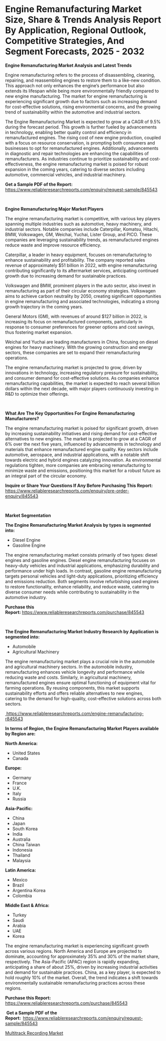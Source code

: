 <p><h1>Engine Remanufacturing Market Size, Share & Trends Analysis Report By Application, Regional Outlook, Competitive Strategies, And Segment Forecasts, 2025 - 2032</h1></p><p><strong>Engine Remanufacturing Market Analysis and Latest Trends</strong></p>
<p><p>Engine remanufacturing refers to the process of disassembling, cleaning, repairing, and reassembling engines to restore them to a like-new condition. This approach not only enhances the engine’s performance but also extends its lifespan while being more environmentally friendly compared to new engine manufacturing. The market for engine remanufacturing is experiencing significant growth due to factors such as increasing demand for cost-effective solutions, rising environmental concerns, and the growing trend of sustainability within the automotive and industrial sectors.</p><p>The Engine Remanufacturing Market is expected to grow at a CAGR of 9.5% during the forecast period. This growth is further fueled by advancements in technology, enabling better quality control and efficiency in remanufactured engines. The rising cost of new engine production, coupled with a focus on resource conservation, is prompting both consumers and businesses to opt for remanufactured engines. Additionally, advancements in diagnostic and repair technologies are enhancing the capabilities of remanufacturers. As industries continue to prioritize sustainability and cost-effectiveness, the engine remanufacturing market is poised for robust expansion in the coming years, catering to diverse sectors including automotive, commercial vehicles, and industrial machinery.</p></p>
<p><strong>Get a Sample PDF of the Report:&nbsp;</strong> <a href="https://www.reliableresearchreports.com/enquiry/request-sample/845543?utm_campaign=3359&utm_medium=2&utm_source=Github&utm_content=ia&utm_term=09042025&utm_id=engine-remanufacturing">https://www.reliableresearchreports.com/enquiry/request-sample/845543</a></p>
<p>&nbsp;</p>
<p><strong>Engine Remanufacturing Major Market Players</strong></p>
<p><p>The engine remanufacturing market is competitive, with various key players spanning multiple industries such as automotive, heavy machinery, and industrial sectors. Notable companies include Caterpillar, Komatsu, Hitachi, BMW, Volkswagen, GM, Weichai, Yuchai, Lister Group, and PICO. These companies are leveraging sustainability trends, as remanufactured engines reduce waste and improve resource efficiency.</p><p>Caterpillar, a leader in heavy equipment, focuses on remanufacturing to enhance sustainability and profitability. The company reported sales revenue of approximately $51 billion in 2022, with engine remanufacturing contributing significantly to its aftermarket services, anticipating continued growth due to increasing demand for sustainable practices.</p><p>Volkswagen and BMW, prominent players in the auto sector, also invest in remanufacturing as part of their circular economy strategies. Volkswagen aims to achieve carbon neutrality by 2050, creating significant opportunities in engine remanufacturing and associated technologies, indicating a strong growth trajectory in the coming years.</p><p>General Motors (GM), with revenues of around $127 billion in 2022, is increasing its focus on remanufactured components, particularly in response to consumer preferences for greener options and cost savings, thus fostering market expansion.</p><p>Weichai and Yuchai are leading manufacturers in China, focusing on diesel engines for heavy machinery. With the growing construction and energy sectors, these companies are set to expand their remanufacturing operations. </p><p>The engine remanufacturing market is projected to grow, driven by innovations in technology, increasing regulatory pressure for sustainability, and consumer demand for cost-effective solutions. As companies enhance remanufacturing capabilities, the market is expected to reach several billion dollars within the next decade, with major players continuously investing in R&D to optimize their offerings.</p></p>
<p>&nbsp;</p>
<p><strong>What Are The Key Opportunities For Engine Remanufacturing Manufacturers?</strong></p>
<p><p>The engine remanufacturing market is poised for significant growth, driven by increasing sustainability initiatives and rising demand for cost-effective alternatives to new engines. The market is projected to grow at a CAGR of 6% over the next five years, influenced by advancements in technology and materials that enhance remanufactured engine quality. Key sectors include automotive, aerospace, and industrial applications, with a notable shift towards electric and hybrid engines catalyzing innovation. As environmental regulations tighten, more companies are embracing remanufacturing to minimize waste and emissions, positioning this market for a robust future as an integral part of the circular economy.</p></p>
<p><strong>Inquire or Share Your Questions If Any Before Purchasing This Report:</strong> <a href="https://www.reliableresearchreports.com/enquiry/pre-order-enquiry/845543?utm_campaign=3359&utm_medium=2&utm_source=Github&utm_content=ia&utm_term=09042025&utm_id=engine-remanufacturing">https://www.reliableresearchreports.com/enquiry/pre-order-enquiry/845543</a></p>
<p>&nbsp;</p>
<p><strong>Market Segmentation</strong></p>
<p><strong>The Engine Remanufacturing Market Analysis by types is segmented into:</strong></p>
<p><ul><li>Diesel Engine</li><li>Gasoline Engine</li></ul></p>
<p><p>The engine remanufacturing market consists primarily of two types: diesel engines and gasoline engines. Diesel engine remanufacturing focuses on heavy-duty vehicles and industrial applications, emphasizing durability and performance under high loads. In contrast, gasoline engine remanufacturing targets personal vehicles and light-duty applications, prioritizing efficiency and emissions reduction. Both segments involve refurbishing used engines to restore functionality, enhance reliability, and reduce waste, catering to diverse consumer needs while contributing to sustainability in the automotive industry.</p></p>
<p><strong>Purchase this Report:&nbsp;</strong><a href="https://www.reliableresearchreports.com/purchase/845543?utm_campaign=3359&utm_medium=2&utm_source=Github&utm_content=ia&utm_term=09042025&utm_id=engine-remanufacturing">https://www.reliableresearchreports.com/purchase/845543</a></p>
<p>&nbsp;</p>
<p><strong>The Engine Remanufacturing Market Industry Research by Application is segmented into:</strong></p>
<p><ul><li>Automobile</li><li>Agricultural Machinery</li></ul></p>
<p><p>The engine remanufacturing market plays a crucial role in the automobile and agricultural machinery sectors. In the automobile industry, remanufacturing enhances vehicle longevity and performance while reducing waste and costs. Similarly, in agricultural machinery, remanufactured engines ensure optimal functioning of equipment vital for farming operations. By reusing components, this market supports sustainability efforts and offers reliable alternatives to new engines, catering to the demand for high-quality, cost-effective solutions across both sectors.</p></p>
<p><a href="https://www.reliableresearchreports.com/engine-remanufacturing-r845543?utm_campaign=3359&utm_medium=2&utm_source=Github&utm_content=ia&utm_term=09042025&utm_id=engine-remanufacturing">&nbsp;https://www.reliableresearchreports.com/engine-remanufacturing-r845543</a></p>
<p><strong>In terms of Region, the Engine Remanufacturing Market Players available by Region are:</strong></p>
<p>
    <p> <strong> North America: </strong>
        <ul>
            <li>United States</li>
            <li>Canada</li>
        </ul>
        </p> 
    <p> <strong> Europe: </strong>
        <ul>
            <li>Germany</li>
            <li>France</li>
            <li>U.K.</li>
            <li>Italy</li>
            <li>Russia</li>
        </ul>
        </p> 
    <p> <strong> Asia-Pacific: </strong>
        <ul>
            <li>China</li>
            <li>Japan</li>
            <li>South Korea</li>
            <li>India</li>
            <li>Australia</li>
            <li>China Taiwan</li>
            <li>Indonesia</li>
            <li>Thailand</li>
            <li>Malaysia</li>
        </ul>
        </p> 
    <p> <strong> Latin America: </strong>
        <ul>
            <li>Mexico</li>
            <li>Brazil</li>
            <li>Argentina Korea</li>
            <li>Colombia</li>
        </ul>
        </p> 
    <p> <strong> Middle East & Africa: </strong>
        <ul>
            <li>Turkey</li>
            <li>Saudi</li>
            <li>Arabia</li>
            <li>UAE</li>
            <li>Korea</li>
        </ul>
    </p>
    </p>
<p><p>The engine remanufacturing market is experiencing significant growth across various regions. North America and Europe are projected to dominate, accounting for approximately 35% and 30% of the market share, respectively. The Asia-Pacific (APAC) region is rapidly expanding, anticipating a share of about 25%, driven by increasing industrial activities and demand for sustainable practices. China, as a key player, is expected to hold roughly 10% of the market. Overall, the trend indicates a shift towards environmentally sustainable remanufacturing practices across these regions.</p></p>
<p><strong>Purchase this Report: </strong><a href="https://www.reliableresearchreports.com/purchase/845543?utm_campaign=3359&utm_medium=2&utm_source=Github&utm_content=ia&utm_term=09042025&utm_id=engine-remanufacturing">https://www.reliableresearchreports.com/purchase/845543</a></p>
<p>&nbsp;<strong>Get a Sample PDF of the Report:&nbsp;&nbsp;</strong><a href="https://www.reliableresearchreports.com/enquiry/request-sample/845543?utm_campaign=3359&utm_medium=2&utm_source=Github&utm_content=ia&utm_term=09042025&utm_id=engine-remanufacturing">https://www.reliableresearchreports.com/enquiry/request-sample/845543</a></p>
<p><strong></strong></p>
<p><p><a href="https://github.com/joshuagarcia509/Market-Research-Report-List-1/blob/main/multitrack-recording-market.md?utm_campaign=3359&utm_medium=2&utm_source=Github&utm_content=ia&utm_term=09042025&utm_id=engine-remanufacturing">Multitrack Recording Market</a></p></p>